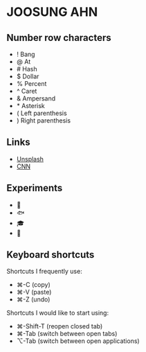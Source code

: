 # JOOSUNG AHN

## Number row characters
- ! Bang
- @ At
- \# Hash
- $ Dollar
- % Percent
- ^ Caret
- & Ampersand
- \* Asterisk
- ( Left parenthesis
- ) Right parenthesis

## Links
- [Unsplash](https://unsplash.com/)
- [CNN](https://edition.cnn.com/)

## Experiments
- :monkey:
- :fish:
- :mortar_board:
- :tophat: 

## Keyboard shortcuts
Shortcuts I frequently use: 
- ⌘-C (copy)
- ⌘-V (paste)
- ⌘-Z (undo)

Shortcuts I would like to start using: 
- ⌘-Shift-T (reopen closed tab)
- ⌘-Tab (switch between open tabs)
- ⌥-Tab (switch between open applications)
